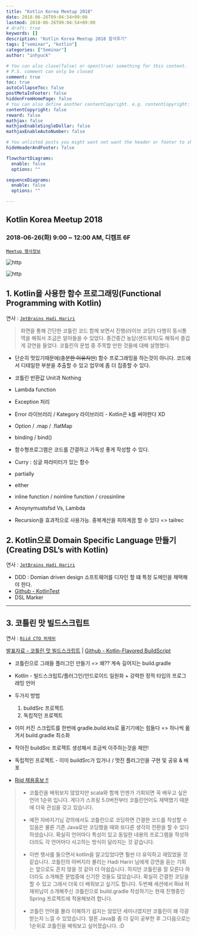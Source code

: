 ```yaml
---
title: "Kotlin Korea Meetup 2018"
date: 2018-06-26T09:04:54+09:00
lastmod: 2018-06-26T09:04:54+09:00
# draft: true
keywords: []
description: "Kotlin Korea Meetup 2018 참석후기"
tags: ["seminar", "kotlin"]
categories: ["Seminar"]
author: "inhyuck"

# You can also close(false) or open(true) something for this content.
# P.S. comment can only be closed
comment: true
toc: true
autoCollapseToc: false
postMetaInFooter: false
hiddenFromHomePage: false
# You can also define another contentCopyright. e.g. contentCopyright: "This is another copyright."
contentCopyright: false
reward: false
mathjax: false
mathjaxEnableSingleDollar: false
mathjaxEnableAutoNumber: false

# You unlisted posts you might want not want the header or footer to show
hideHeaderAndFooter: false

flowchartDiagrams:
  enable: false
  options: ""

sequenceDiagrams: 
  enable: false
  options: ""

---
```


<!--more-->

## Kotlin Korea Meetup 2018

### 2018-06-26(화)  9:00 ~ 12:00 AM, 디캠프 6F

[`Meetup 행사정보`](https://www.meetup.com/ko-KR/kotlinkr/events/251399066/comments/492399550/?read=1&_xtd=gatlbWFpbF9jbGlja9oAJDAyOWJkYWUyLTdiZTktNGI3Zi05MDVkLTU4MmI3ZGRiNmJjZg&_af=event&_af_eid=251399066&itemTypeToken=COMMENT&https=on)

![http](../../../images/seminar/img_kotlin_Korea_meetup_2018_1.jpg)

![http](../../../images/seminar/img_kotlin_Korea_meetup_2018_2.jpg)

## 1. Kotlin을 사용한 함수 프로그래밍(Functional Programming with Kotlin)

연사 : [`JetBrains Hadi Hariri`](https://github.com/hhariri)

> 화면을 통해 간단한 코틀린 코드 함께 보면서 진행(라이브 코딩!) 다행히 동시통역을 해줘서 조금은 알아들을 수 있었다. 중간중간 농담(샌드위치)도 해줘서 즐겁게 강연을 들었다. 코틀린의 문법 중 주목할 만한 것들에 대해 설명했다.

- 단순히 멋있기때문에(~~충분한 이유지만~~) 함수 프로그래밍을 하는것이 아니다. 코드에서 디테일한 부분을 추출할  수 있고 업무에 좀 더 집중할 수 있다. 

- 코틀린 반환값 Unit과 Nothing

- Lambda function

  

- Exception 처리

- Error 라이브러리 / Kategory 라이브러리 - Kotlin은 k를 써야한다 XD

- Option / .map / .flatMap

- binding / bind()
- 함수형프로그램은 코드를 간결하고 가독성 좋게 작성할 수 있다.
- Curry : 싱글 파라미터가 있는 함수
- partially
- either
- inline function / noinline function / crossinline
- Anoynymustsfsd Vs, Lambda
- Recursion을 효과적으로 사용가능. 중복계산을 피하게끔 할 수 있다 =>  tailrec



## 2. Kotlin으로 Domain Specific Language 만들기(Creating DSL’s with Kotlin)

연사 : [`JetBrains Hadi Hariri`](https://github.com/hhariri)

- DDD :  Domian driven design 소프트웨어를 디자인 할 떄 특정 도메인을 채택해야 한다.
- [Github - KotlinTest](https://github.com/kotlintest/kotlintest)
- DSL Marker

---

## 3. 코틀린 맛 빌드스크립트

연사 : [`Riid CTO 허재위`](https://github.com/hhariri)

[발표자료 - 코틀린 맛 빌드스크립트](https://speakerdeck.com/importre/kotlin-flavored-buildscripts) | [Github - Kotlin-Flavored BuildScript](https://github.com/importre/kotlin-flavored-buildscripts)

- 코틀린으로 그래들 플러그인 만들기 => 왜?? 계속 길어지는 build.gradle

- Kotlin - 빌드스크립트/플러그인/안드로이드 일원화 + 강력한 정적 타입의 프로그래밍 언어 

- 두가지 방법

  1. buildSrc 프로젝트
  2. 독립적인 프로젝트

- 이미 커진 스크립트를 한번에 gradle.build.kts로 옮기기에는 힘들다 => 하나씩 옮겨서 build.gradle 최소화

- 작아진 buildSrc 프로젝트 생성해서 조금씩 이주하는것을 제안!

- 독립적인 프로젝트 - 이미 buildSrc가 있거나 / 멋진 플러그인을 구현 및 공유 & 배포

  

- [Riid 채용홍보 !!](http://riiid.co/kr/)

> - 코틀린을 배워보지 않았지만 scala와 함께 언젠가 기회되면 꼭 배우고 싶은 언어 1순위 입니다. 게다가 스프링 5.0버전부터 코틀린언어도 채택했기 때문에 더욱 관심을 갖고 있습니다. 
>
>   
>
> - 예전 자바지기님 강의에서도 코틀린으로 코딩하면 간결한 코드를 작성할 수 있음은 물론 기존 Java로만 코딩했을 때와 또다른 생각의 전환을 할 수 있다 하셨습니다. 확실히 언어마다 특성이 있고 동일한 내용의 프로그램을 작성하더라도 각 언어마다 사고하는 방식이 달라지는 것 같습니다.
>
>   
>
> - 이번 행사를 들으면서 kotlin을 알고있었다면 훨씬 더 유익하고 재밌었을 것 같습니다. 코틀린의 아버지라 불리는 Hadi Hariri 님에게 강연을 듣는 기회는 앞으로도 흔치 않을 것 같아 더 아쉽습니다. 하지만 코틀린을 잘 모른다 하더라도 소개해준 문법중에 신기한 것들도 많았습니다. 확실히 간결한 코딩을 할 수 있고 그래서 더욱 더 배워보고 싶기도 합니다. 두번째 세션에서 Riid 허재위님이 소개해주신 코틀린으로 build.gradle 작성하기는 현재 진행중인 Spring 프로젝트에 적용해보려 합니다. 
>
> - 코틀린 언어를 몰라 이해하기 쉽지는 않았던 세미나였지만 코틀린이 왜 각광받는지 느낄 수 있었습니다. 얼른 Java를 좀 더 깊이 공부한 후 그다음으로는 1순위로 코틀린을 배워보고 싶어졌습니다. :D
>
> 